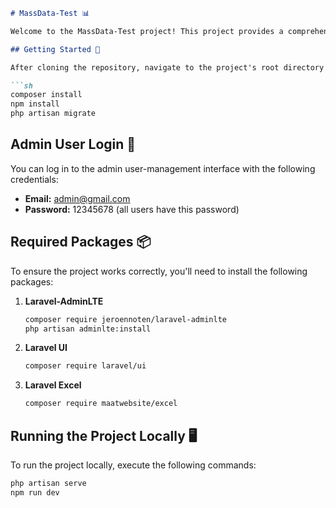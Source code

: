 ```markdown
# MassData-Test 📊

Welcome to the MassData-Test project! This project provides a comprehensive framework for managing user data and running various data-related tests. Below are the steps to get the project up and running, as well as some essential details about the packages used.

## Getting Started 🚀

After cloning the repository, navigate to the project's root directory and run the following commands:

```sh
composer install
npm install
php artisan migrate
```

## Admin User Login 👤

You can log in to the admin user-management interface with the following credentials:

- **Email:** admin@gmail.com
- **Password:** 12345678 (all users have this password)

## Required Packages 📦

To ensure the project works correctly, you'll need to install the following packages:

1. **Laravel-AdminLTE**
   ```sh
   composer require jeroennoten/laravel-adminlte
   php artisan adminlte:install
   ```

2. **Laravel UI**
   ```sh
   composer require laravel/ui
   ```

3. **Laravel Excel**
   ```sh
   composer require maatwebsite/excel
   ```

## Running the Project Locally 🖥️

To run the project locally, execute the following commands:

```sh
php artisan serve
npm run dev
```
